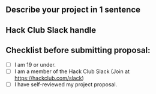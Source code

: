 ## Describe your project in 1 sentence

<!-- I am building a LED light display that can be controlled through an app. -->

## Hack Club Slack handle

<!-- Join the Hack Club Slack at https://hackclub.com/slack -->

## Checklist before submitting proposal:

- [ ] I am 19 or under.
- [ ] I am a member of the Hack Club Slack (Join at <https://hackclub.com/slack>)
- [ ] I have self-reviewed my project proposal.
